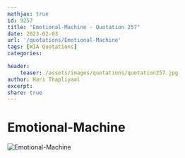 ```yaml
---
mathjax: true
id: 9257
title: "Emotional-Machine - Quotation 257"
date: 2023-02-03
url: '/quotations/Emotional-Machine'
tags: [WIA Quotations] 
categories: 

header:
    teaser: /assets/images/quotations/quotation257.jpg
author: Hari Thapliyaal 
excerpt:
share: true 
---
```


# Emotional-Machine

![Emotional-Machine](/assets/images/quotations/quotation257.jpg)
